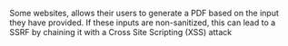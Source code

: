 <!-- @TODO: -->
Some websites, allows their users to generate a PDF based on the input they have provided. If these inputs are non-sanitized, this can lead to a SSRF by chaining it with a Cross Site Scripting (XSS) attack